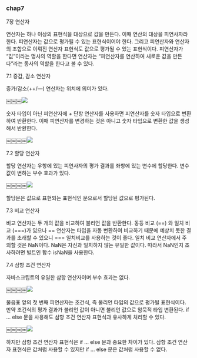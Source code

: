 ### chap7

7장 연산자

연산자는 하나 이상의 표현식을 대상으로 값을 만든다. 이때 연산의 대상을 피연사자라 한다. 피연산자는 값으로 평가될 수 있는 표현식이어야 한다. 그리고 피연산자와 연산자의 조합으로 이뤄진 연산자 표현식도 값으로 평가될 수 있는 표현식이다.
피연산자가 “값”이라는 명사의 역할을 한다면 연산자는 “피연산자를 연산하여 새로운 값을 만든다”라는 동사의 역할을 한다고 볼 수 있다.

7.1 증갑, 감소 연산자

증가/감소(++/—) 연산자는 위치에 의미가 있다.

￼￼￼![](./public/chap7/1.png)

숫자 타입이 아닌 피연산자에 + 단항 연산자를 사용하면 피연산자를 숫자 타입으로 변환하여 반환한다. 이때 피연산자를 변경하는 것은 아니고 숫자 타입으로 변환한 값을 생성해서 반환한다.

￼￼￼￼![](./public/chap7/2.png)

7.2 할당 연산자

할당 연산자는 우항에 있는 피연사자의 평가 결과를 좌항에 있는 변수에 할당한다. 변수 값이 변하는 부수 효과가 있다.

￼￼￼￼![](./public/chap7/3.png)

할당문은 값으로 표현되는 표현식인 문으로서 할당된 값으로 평가된다. 

7.3 비교 연산자

비교 연산자는 두 개의 값을 비교하여 불리언 값을 반환한다. 동등 비교 (==) 와 일치 비교 (===)가 있으나 == 연산자는 타입을 자동 변환하여 비교하기 때문에 예상치 못한 결과를 초래할 수 있으니 === 일치비교를 사용하는 것이 좋다. 일치 비교 연산자에서 주의할 것은 NaN이다. NaN은 자신과 일치하지 않는 유일한 값이다. 따라서 NaN인지 조사하려면 빌트인 함수 isNaN을 사용한다.

7.4 삼항 조건 연산자

자바스크립트의 유일한 삼항 연산자이며 부수 효과는 없다.

￼￼￼￼![](./public/chap7/4.png)

물음표 앞의 첫 번째 피연산자는 조건식, 즉 불리언 타입의 값으로 평가될 표현식이다. 만약 조건식의 평가 결과가 불리언 값이 아니면 불리언 값으로 암묵적 타입 변환된다.
if … else 문을 사용해도 삼항 조건 연산자 표현식과 유사하게 처리할 수 있다.

￼￼￼￼![](./public/chap7/5.png)

하지만 삼항 조건 연산자 표현식은 if … else 문과 중요한 차이가 있다. 삼항 조건 연산자 표현식은 값처럼 사용할 수 있지만 if … else 문은 값처럼 사용할 수 없다.















